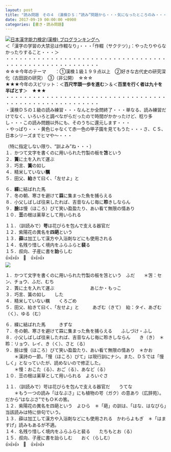 ```yaml
---
layout: post
title: "読み問題　その４　（漢検ＤＳ：“読み”問題から・・・気になったところのみ・・・）"
date: 2017-09-19 00:00:00 +0900
categories: [書き・読み問題]
---
```


[![](/syuusyuu9701/assets/images/読み問題-その４-（漢検ｄｓ：“読み”問題から・・・気になったところのみ・・・）-br_c_3028_1.gif)](http://blog.with2.net/link.php?1659096:3028 "日本漢字能力検定(漢検) ブログランキングへ")[日本漢字能力検定(漢検) ブログランキングへ](http://blog.with2.net/link.php?1659096:3028)  
＜「漢字の学習の大禁忌は作輟なり」・・・「作輟（サクテツ）」：やったりやらなかったりすること・・・＞  
・・・・・・・・・・・・・・・・・・・・・・・・・・・・・・・・・・・・・・・・・・・・・・・・・・・・・・・・・  
☆☆☆今年のテーマ　　：①漢検１級１９９点以上　②好きな古代史の研究深化（古田説の研究）　③（非公開）　☆☆☆　　  
★★★今年のスピリット：＜**百尺竿頭一歩を進む**＞＆＜**百里を行く者は九十を半ばとす**＞　★★★  
・・・・・・・・・・・・・・・・・・・・・・・・・・・・・・・・・・・・・・・・・・・・・・・・・・・・・・・・・  
・漢検ＤＳの１級の読み練習・・・なんとか全問終了・・・単なる、読み練習だけでなく、いろいろと調べながらだったので時間がかかったけど、稔り多し・・・この読み問題以外にも、そのうちに還元します・・・  
・やっぱり・・・黄色じゃなくて赤一色の甲子園を見てもうた・・・さ、ＣＳ、日本シリーズまでヒマや～・・・  
  
（特に指定しない限り、“訓よみ”ね・・・）  
１．かつて文字を書くのに用いられた竹製の板を**笘**という  
２．**簣**に土を入れて運ぶ　　  
３．巧言、**簧**の如し　　　  
４．精米していない**糲**　  
５．田父、**紿**きて曰く、「左せよ」と　　　  
  
６．**緤**に結ばれた馬　　　  
７．冬の朝、寒さを避けて**罧**に集まった魚を捕らえる　　  
８．小父しばしば往来したれば、吉音なんじ毎に**聆**きしならん　　  
９．**臉**は慢（ほころ）びて笑い盈盈たり、あい看て無限の情あり　  
１０．**苙**の根は薬草として用いられる　  
  
１１．（訓読みで）**咢**は花びらを包んで支える器官だ　　  
１２．紫陽花の異名を**四葩**という　  
１３．**薛**は加工して漢方や入浴剤などにも使用される　  
１４．名残り惜しく境内をふらふらと**裴**る　　  
１５．叔向、子産に書を**詒**らしむ　　  
👍👍👍　🐔　👍👍👍  
![](/syuusyuu9701/assets/images/読み問題-その４-（漢検ｄｓ：“読み”問題から・・・気になったところのみ・・・）-e4a35d8bea49d429b9e2484c5e174c6a.png)  
  
１．かつて文字を書くのに用いられた竹製の板を笘という　ふだ　　＊笘：セン、チョウ、ふだ、むち  
２．簣に土を入れて運ぶ　　　　　　　　あじか・もっこ  
３．巧言、簧の如し　　した　  
４．精米していない糲　　くろごめ  
５．田父、紿きて曰く、「左せよ」と　　　あざむ（きて）　紿：タイ、あざむ（く）、ゆる（む）  
  
６．緤に結ばれた馬　　　きずな  
７．冬の朝、寒さを避けて罧に集まった魚を捕らえる　　ふしづけ・ふし  
８．小父しばしば往来したれば、吉音なんじ毎に聆きしならん　　き（き）　＊聆：リョウ、レイ、き（く）、さと（る）  
９．臉は慢（ほころ）びて笑い盈盈たり、あい看て無限の情あり　＊かお　  
　　＊漢詩の一節。「慢（ほころ）びて」は現行訓にナシ。また、ＤＳでは「慢しく」となっていたが、読めないので修正した。　  
　　＊慢：おこた（る）、おご（る）、あなど（る）  
１０．苙の根は薬草として用いられる　よろいぐさ  
  
１１．（訓読みで）咢は花びらを包んで支える器官だ　　うてな　  
　　＊もう一つの読み「はなぶさ」にも植物の咢（ガク）の意あり（広辞苑）。だから“はなぶさ”でもＯＫの筈。  
１２．紫陽花の異名を四葩という　よひら　＊「葩」の訓は、「はな、はなびら」　当該読みは特に俳句でいう。  
１３．薛は加工して漢方や入浴剤などにも使用される　かわらよもぎ　＊「はますげ」読みもあるが不適。  
１４．名残り惜しく境内をふらふらと裴る　　たちもとお（る）  
１５．叔向、子産に書を詒らしむ　　おく（らしむ）  
👍👍👍　🐔　👍👍👍